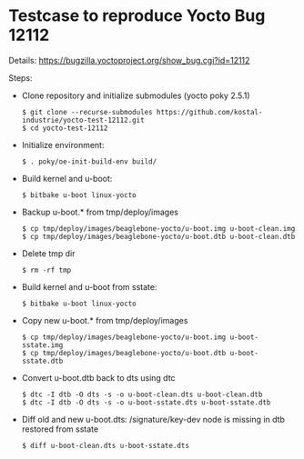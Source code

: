 # Testcase to reproduce Yocto Bug 12112

Details: https://bugzilla.yoctoproject.org/show_bug.cgi?id=12112

Steps:
* Clone repository and initialize submodules (yocto poky 2.5.1)
  ```console
  $ git clone --recurse-submodules https://github.com/kostal-industrie/yocto-test-12112.git
  $ cd yocto-test-12112
  ```
* Initialize environment: 
  ```console
  $ . poky/oe-init-build-env build/
  ```
* Build kernel and u-boot: 
  ```console
  $ bitbake u-boot linux-yocto
  ```
* Backup u-boot.* from tmp/deploy/images
  ```console
  $ cp tmp/deploy/images/beaglebone-yocto/u-boot.img u-boot-clean.img
  $ cp tmp/deploy/images/beaglebone-yocto/u-boot.dtb u-boot-clean.dtb
  ```
* Delete tmp dir
  ```console
  $ rm -rf tmp
  ```
* Build kernel and u-boot from sstate: 
  ```console
  $ bitbake u-boot linux-yocto
  ```
* Copy new u-boot.* from tmp/deploy/images
  ```console
  $ cp tmp/deploy/images/beaglebone-yocto/u-boot.img u-boot-sstate.img
  $ cp tmp/deploy/images/beaglebone-yocto/u-boot.dtb u-boot-sstate.dtb
  ```
* Convert u-boot.dtb back to dts using dtc
  ```console
  $ dtc -I dtb -O dts -s -o u-boot-clean.dts u-boot-clean.dtb
  $ dtc -I dtb -O dts -s -o u-boot-sstate.dts u-boot-sstate.dtb
  ```
* Diff old and new u-boot.dts: /signature/key-dev node is missing in dtb restored from sstate
  ```console
  $ diff u-boot-clean.dts u-boot-sstate.dts
  ```
